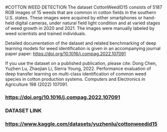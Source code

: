 #COTTON WEED DETECTION
The dataset CottonWeedID15 consists of 5187 RGB images of 15 weeds that are common in cotton fields in the southern U.S. states. These images were acquired by either smartphones or hand-held digital cameras, under natural field light condition and at varied stages of weed growth in 2020 and 2021. The images were manually labeled by weed scientists and trained individuals.

Detailed documentation of the dataset and related benchmarking of deep learning models for weed identification is given in an accompanying journal paper paper: https://doi.org/10.1016/j.compag.2022.107091 

If you use the dataset on a published publication, please cite:
Dong Chen, Yuzhen Lu, Zhaojian Li, Sierra Young, 2022. Performance evaluation of deep transfer learning on multi-class identification of common weed species in cotton production systems. Computers and Electronics in Agriculture 198 (2022) 107091. 

### https://doi.org/10.1016/j.compag.2022.107091
### DATASET LINK
### https://www.kaggle.com/datasets/yuzhenlu/cottonweedid15


